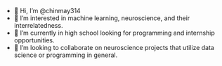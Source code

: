- 👋 Hi, I’m @chinmay314
- 👀 I’m interested in machine learning, neuroscience, and their interrelatedness.
- 🌱 I’m currently in high school looking for programming and internship opportunities.
- 💞️ I’m looking to collaborate on neuroscience projects that utilize data science or programming in general.
